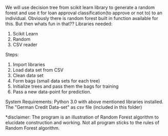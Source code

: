 We will use decision tree from scikit learn library to generate a random forest and use it for loan approval classification(to approve or not to) to an individual. Obviously there is random forest built in function available for this. But then whats fun in that??
Libraries needed: 
1. Scikit Learn
2. Random
3. CSV reader 

Steps:
1. Import libraries
2. Load data set from CSV
3. Clean data set
4. Form bags (small data sets for each tree)
5. Initialize trees and pass them the bags for training
6. Pass a new data-point for prediction.

System Requirements:
Python 3.0 with above mentioned libraries installed.
The "German Credit Data-set" as csv file (included in this folder)


*disclaimer:
The program is an illustration of Random Forest algorithm to elucidate construction and working. Not all program sticks to the rules of Random Forest algorithm.
